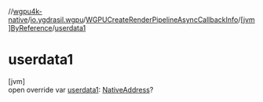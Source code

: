 //[wgpu4k-native](../../../../index.md)/[io.ygdrasil.wgpu](../../index.md)/[WGPUCreateRenderPipelineAsyncCallbackInfo](../index.md)/[[jvm]ByReference](index.md)/[userdata1](userdata1.md)

# userdata1

[jvm]\
open override var [userdata1](userdata1.md): [NativeAddress](../../../ffi/-native-address/index.md)?